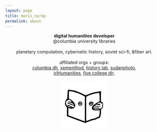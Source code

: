 ```yaml
---
layout: page
title: marii_nyröp
permalink: about
---
```

<center>
<b>digital humanities developer</b><br>
@columbia university libraries<br><br>
planetary computation, cybernetic history, soviet sci-fi, &fiber art.
<br><br>
affiliated orgs + groups:<br>
<a href="https://digitalhumanities.columbia.edu/">columbia dh</a>, <a href="http://xpmethod.plaintext.in/">xpmenthod</a>, <a href="http://history-lab.org/">history lab</a>, <a href="http://sudanphoto.uofk.edu/">sudanphoto</a>,<br><a href="http://irlhumanities.org/">irlHumanities</a>, <a href="http://5colldh.org/">five college dh</a>.
<br><br>
<img src ="/assets/book.png" width="150"/>
<center>
